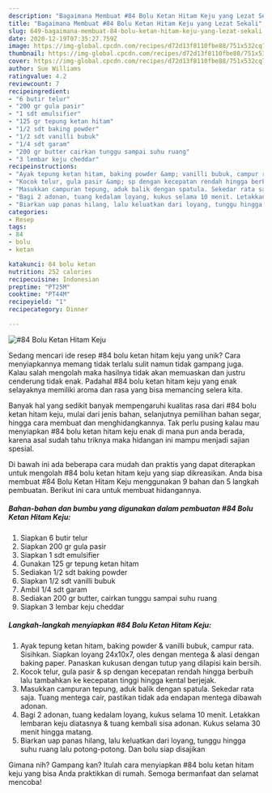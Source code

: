 ```yaml
---
description: "Bagaimana Membuat #84 Bolu Ketan Hitam Keju yang Lezat Sekali"
title: "Bagaimana Membuat #84 Bolu Ketan Hitam Keju yang Lezat Sekali"
slug: 649-bagaimana-membuat-84-bolu-ketan-hitam-keju-yang-lezat-sekali
date: 2020-12-19T07:35:27.759Z
image: https://img-global.cpcdn.com/recipes/d72d13f8110fbe88/751x532cq70/84-bolu-ketan-hitam-keju-foto-resep-utama.jpg
thumbnail: https://img-global.cpcdn.com/recipes/d72d13f8110fbe88/751x532cq70/84-bolu-ketan-hitam-keju-foto-resep-utama.jpg
cover: https://img-global.cpcdn.com/recipes/d72d13f8110fbe88/751x532cq70/84-bolu-ketan-hitam-keju-foto-resep-utama.jpg
author: Sue Williams
ratingvalue: 4.2
reviewcount: 7
recipeingredient:
- "6 butir telur"
- "200 gr gula pasir"
- "1 sdt emulsifier"
- "125 gr tepung ketan hitam"
- "1/2 sdt baking powder"
- "1/2 sdt vanilli bubuk"
- "1/4 sdt garam"
- "200 gr butter cairkan tunggu sampai suhu ruang"
- "3 lembar keju cheddar"
recipeinstructions:
- "Ayak tepung ketan hitam, baking powder &amp; vanilli bubuk, campur rata. Sisihkan. Siapkan loyang 24x10x7, oles dengan mentega &amp; alasi dengan baking paper. Panaskan kukusan dengan tutup yang dilapisi kain bersih."
- "Kocok telur, gula pasir &amp; sp dengan kecepatan rendah hingga berbuih lalu tambahkan ke kecepatan tinggi hingga kental berjejak."
- "Masukkan campuran tepung, aduk balik dengan spatula. Sekedar rata saja. Tuang mentega cair, pastikan tidak ada endapan mentega dibawah adonan."
- "Bagi 2 adonan, tuang kedalam loyang, kukus selama 10 menit. Letakkan lembaran keju diatasnya &amp; tuang kembali sisa adonan. Kukus selama 30 menit hingga matang."
- "Biarkan uap panas hilang, lalu keluatkan dari loyang, tunggu hingga suhu ruang lalu potong-potong. Dan bolu siap disajikan"
categories:
- Resep
tags:
- 84
- bolu
- ketan

katakunci: 84 bolu ketan 
nutrition: 252 calories
recipecuisine: Indonesian
preptime: "PT25M"
cooktime: "PT44M"
recipeyield: "1"
recipecategory: Dinner

---
```



![#84 Bolu Ketan Hitam Keju](https://img-global.cpcdn.com/recipes/d72d13f8110fbe88/751x532cq70/84-bolu-ketan-hitam-keju-foto-resep-utama.jpg)

Sedang mencari ide resep #84 bolu ketan hitam keju yang unik? Cara menyiapkannya memang tidak terlalu sulit namun tidak gampang juga. Kalau salah mengolah maka hasilnya tidak akan memuaskan dan justru cenderung tidak enak. Padahal #84 bolu ketan hitam keju yang enak selayaknya memiliki aroma dan rasa yang bisa memancing selera kita.

Banyak hal yang sedikit banyak mempengaruhi kualitas rasa dari #84 bolu ketan hitam keju, mulai dari jenis bahan, selanjutnya pemilihan bahan segar, hingga cara membuat dan menghidangkannya. Tak perlu pusing kalau mau menyiapkan #84 bolu ketan hitam keju enak di mana pun anda berada, karena asal sudah tahu triknya maka hidangan ini mampu menjadi sajian spesial.




Di bawah ini ada beberapa cara mudah dan praktis yang dapat diterapkan untuk mengolah #84 bolu ketan hitam keju yang siap dikreasikan. Anda bisa membuat #84 Bolu Ketan Hitam Keju menggunakan 9 bahan dan 5 langkah pembuatan. Berikut ini cara untuk membuat hidangannya.

<!--inarticleads1-->

##### Bahan-bahan dan bumbu yang digunakan dalam pembuatan #84 Bolu Ketan Hitam Keju:

1. Siapkan 6 butir telur
1. Siapkan 200 gr gula pasir
1. Siapkan 1 sdt emulsifier
1. Gunakan 125 gr tepung ketan hitam
1. Sediakan 1/2 sdt baking powder
1. Siapkan 1/2 sdt vanilli bubuk
1. Ambil 1/4 sdt garam
1. Sediakan 200 gr butter, cairkan tunggu sampai suhu ruang
1. Siapkan 3 lembar keju cheddar




<!--inarticleads2-->

##### Langkah-langkah menyiapkan #84 Bolu Ketan Hitam Keju:

1. Ayak tepung ketan hitam, baking powder &amp; vanilli bubuk, campur rata. Sisihkan. Siapkan loyang 24x10x7, oles dengan mentega &amp; alasi dengan baking paper. Panaskan kukusan dengan tutup yang dilapisi kain bersih.
1. Kocok telur, gula pasir &amp; sp dengan kecepatan rendah hingga berbuih lalu tambahkan ke kecepatan tinggi hingga kental berjejak.
1. Masukkan campuran tepung, aduk balik dengan spatula. Sekedar rata saja. Tuang mentega cair, pastikan tidak ada endapan mentega dibawah adonan.
1. Bagi 2 adonan, tuang kedalam loyang, kukus selama 10 menit. Letakkan lembaran keju diatasnya &amp; tuang kembali sisa adonan. Kukus selama 30 menit hingga matang.
1. Biarkan uap panas hilang, lalu keluatkan dari loyang, tunggu hingga suhu ruang lalu potong-potong. Dan bolu siap disajikan




Gimana nih? Gampang kan? Itulah cara menyiapkan #84 bolu ketan hitam keju yang bisa Anda praktikkan di rumah. Semoga bermanfaat dan selamat mencoba!
